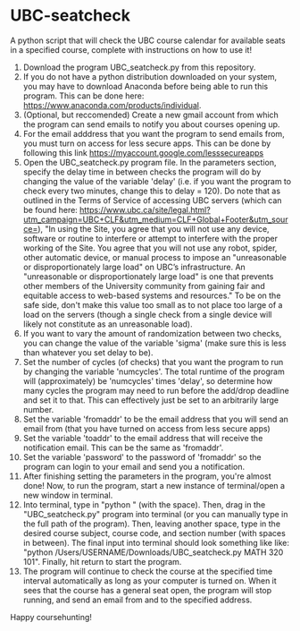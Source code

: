 # UBC-seatcheck
A python script that will check the UBC course calendar for available seats in a specified course, complete with instructions on how to use it!

1. Download the program UBC_seatcheck.py from this repository.
2. If you do not have a python distribution downloaded on your system, you may have to download Anaconda before being able to run this program. This can be done here: https://www.anaconda.com/products/individual. 
3. (Optional, but reccomended) Create a new gmail account from which the program can send emails to notify you about courses opening up. 
4. For the email adddress that you want the program to send emails from, you must turn on access for less secure apps. This can be done by following this link https://myaccount.google.com/lesssecureapps
5. Open the UBC_seatcheck.py program file. In the parameters section, specify the delay time in between checks the program will do by changing the value of the variable 'delay' (i.e. if you want the program to check every two minutes, change this to delay = 120). Do note that as outlined in the Terms of Service of accessing UBC servers (which can be found here: https://www.ubc.ca/site/legal.html?utm_campaign=UBC+CLF&utm_medium=CLF+Global+Footer&utm_source=), "In using the Site, you agree that you will not use any device, software or routine to interfere or attempt to interfere with the proper working of the Site. You agree that you will not use any robot, spider, other automatic device, or manual process to impose an "unreasonable or disproportionately large load" on UBC’s infrastructure. An "unreasonable or disproportionately large load" is one that prevents other members of the University community from gaining fair and equitable access to web-based systems and resources." To be on the safe side, don't make this value too small as to not place too large of a load on the servers (though a single check from a single device will likely not constitute as an unreasonable load).
6. If you want to vary the amount of randomization between two checks, you can change the value of the variable 'sigma' (make sure this is less than whatever you set delay to be). 
7. Set the number of cycles (of checks) that you want the program to run by changing the variable 'numcycles'. The total runtime of the program will (approximately) be 'numcycles' times 'delay', so determine how many cycles the program may need to run before the add/drop deadline and set it to that. This can effectively just be set to an arbitrarily large number.
8. Set the variable 'fromaddr' to be the email address that you will send an email from (that you have turned on access from less secure apps)
9. Set the variable 'toaddr' to the email address that will receive the notification email. This can be the same as 'fromaddr'.
10. Set the variable 'password' to the password of 'fromaddr' so the program can login to your email and send you a notification.
11. After finishing setting the parameters in the program, you're almost done! Now, to run the program, start a new instance of terminal/open a new window in terminal.
12. Into terminal, type in "python " (with the space). Then, drag in the "UBC_seatcheck.py" program into terminal (or you can manually type in the full path of the program). Then, leaving another space, type in the desired course subject, course code, and section number (with spaces in between). The final input into terminal should look something like like:
"python /Users/USERNAME/Downloads/UBC_seatcheck.py MATH 320 101". Finally, hit return to start the program.
13. The program will continue to check the course at the specified time interval automatically as long as your computer is turned on. When it sees that the course has a general seat open, the program will stop running, and send an email from and to the specified address. 

Happy coursehunting!
